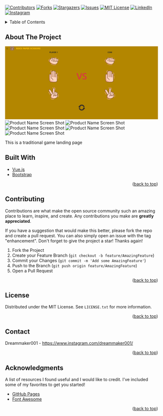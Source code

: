 <div id="top"></div>
<!--
*** Thanks for checking out the Best-README-Template. If you have a suggestion
*** that would make this better, please fork the repo and create a pull request
*** or simply open an issue with the tag "enhancement".
*** Don't forget to give the project a star!
*** Thanks again! Now go create something AMAZING! :D
-->



<!-- PROJECT SHIELDS -->
<!--
*** I'm using markdown "reference style" links for readability.
*** Reference links are enclosed in brackets [ ] instead of parentheses ( ).
*** See the bottom of this document for the declaration of the reference variables
*** for contributors-url, forks-url, etc. This is an optional, concise syntax you may use.
*** https://www.markdownguide.org/basic-syntax/#reference-style-links
-->
[![Contributors][contributors-shield]][contributors-url]
[![Forks][forks-shield]][forks-url]
[![Stargazers][stars-shield]][stars-url]
[![Issues][issues-shield]][issues-url]
[![MIT License][license-shield]][license-url]
[![LinkedIn][linkedin-shield]][linkedin-url]
[![Instagram][instagram-shield]][instagram-url]


<!-- TABLE OF CONTENTS -->
<details>
  <summary>Table of Contents</summary>
  <ol>
    <li>
      <a href="#about-the-project">About The Project</a>
      <ul>
        <li><a href="#built-with">Built With</a></li>
      </ul>
    </li>
    <li><a href="#contributing">Contributing</a></li>
    <li><a href="#license">License</a></li>
    <li><a href="#contact">Contact</a></li>
    <li><a href="#acknowledgments">Acknowledgments</a></li>
  </ol>
</details>



<!-- ABOUT THE PROJECT -->
## About The Project

![Product Name Screen Shot][product-screenshot1]
![Product Name Screen Shot][product-screenshot2]
![Product Name Screen Shot][product-screenshot3]
![Product Name Screen Shot][product-screenshot4]
![Product Name Screen Shot][product-screenshot5]
![Product Name Screen Shot][product-screenshot6]


This is a traditional game landing page


## Built With

* [Vue.js](https://vuejs.org/)
* [Bootstrap](https://getbootstrap.com)

<p align="right">(<a href="#top">back to top</a>)</p>


<!-- CONTRIBUTING -->
## Contributing

Contributions are what make the open source community such an amazing place to learn, inspire, and create. Any contributions you make are **greatly appreciated**.

If you have a suggestion that would make this better, please fork the repo and create a pull request. You can also simply open an issue with the tag "enhancement".
Don't forget to give the project a star! Thanks again!

1. Fork the Project
2. Create your Feature Branch (`git checkout -b feature/AmazingFeature`)
3. Commit your Changes (`git commit -m 'Add some AmazingFeature'`)
4. Push to the Branch (`git push origin feature/AmazingFeature`)
5. Open a Pull Request

<p align="right">(<a href="#top">back to top</a>)</p>



<!-- LICENSE -->
## License

Distributed under the MIT License. See `LICENSE.txt` for more information.

<p align="right">(<a href="#top">back to top</a>)</p>



<!-- CONTACT -->
## Contact

Dreammaker001 - https://www.instagram.com/dreammaker001/

<p align="right">(<a href="#top">back to top</a>)</p>



<!-- ACKNOWLEDGMENTS -->
## Acknowledgments
A list of resources I found useful and I would like to credit. I've included some of my favorites to get you started!

* [GitHub Pages](https://pages.github.com)
* [Font Awesome](https://fontawesome.com)

<p align="right">(<a href="#top">back to top</a>)</p>



<!-- MARKDOWN LINKS & IMAGES -->
<!-- https://www.markdownguide.org/basic-syntax/#reference-style-links -->
[contributors-shield]: https://img.shields.io/github/contributors/Dreammaker001/Landing-Page-Traditional-Game?color=%2300ff37&style=for-the-badge
[contributors-url]: https://github.com/Dreammaker001/Landing-Page-Traditional-Game/graphs/contributors
[forks-shield]: https://img.shields.io/github/forks/Dreammaker001/Landing-Page-Traditional-Game?style=for-the-badge
[forks-url]: https://github.com/Dreammaker001/Landing-Page-Traditional-Game/network/members
[stars-shield]: https://img.shields.io/github/stars/Dreammaker001/Landing-Page-Traditional-Game?style=for-the-badge
[stars-url]: https://github.com/Dreammaker001/Landing-Page-Traditional-Game/stargazers
[issues-shield]: https://img.shields.io/github/issues/Dreammaker001/Landing-Page-Traditional-Game?color=%23ffc800&style=for-the-badge
[issues-url]: https://github.com/Dreammaker001/Landing-Page-Traditional-Game/issues
[license-shield]: https://img.shields.io/github/license/Dreammaker001/Landing-Page-Traditional-Game?color=%2300ff1e&style=for-the-badge
[license-url]: https://github.com/Dreammaker001/Landing-Page-Traditional-Game/LICENSE.txt
[linkedin-shield]: https://img.shields.io/badge/-LinkedIn-black.svg?style=for-the-badge&logo=linkedin&colorB=555
[linkedin-url]: https://www.linkedin.com/in/bastian-bangun-74ab64219/
[instagram-shield]: https://img.shields.io/badge/Instagram-follow-green?style=for-the-badge&logo=instagram
[instagram-url]: https://www.instagram.com/dreammaker001/
[product-screenshot1]: assets/Screenshot1.png
[product-screenshot2]: assets/Screenshot2.png
[product-screenshot3]: assets/Screenshot3.png
[product-screenshot4]: assets/Screenshot4.png
[product-screenshot5]: assets/Screenshot5.png
[product-screenshot6]: assets/Screenshot6.png
